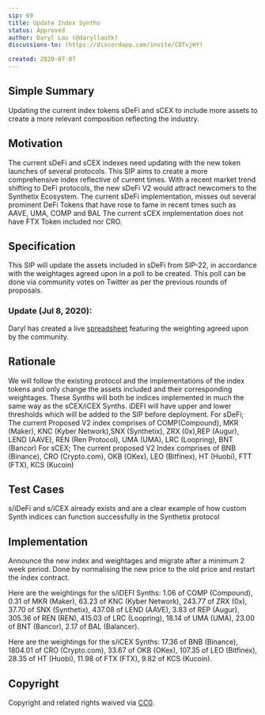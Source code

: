 ```yaml
---
sip: 69
title: Update Index Synths
status: Approved
author: Daryl Lau (@daryllautk)
discussions-to: (https://discordapp.com/invite/CDTvjHY)

created: 2020-07-07
---
```


<!--You can leave these HTML comments in your merged SIP and delete the visible duplicate text guides, they will not appear and may be helpful to refer to if you edit it again. This is the suggested template for new SIPs. Note that an SIP number will be assigned by an editor. When opening a pull request to submit your SIP, please use an abbreviated title in the filename, `sip-draft_title_abbrev.md`. The title should be 44 characters or less.-->

## Simple Summary
<!--"If you can't explain it simply, you don't understand it well enough." Provide a simplified and layman-accessible explanation of the SIP.-->
Updating the current index tokens sDeFi and sCEX to include more assets to create a  more relevant composition reflecting the industry.

## Motivation
<!--The motivation is critical for SIPs that want to change Synthetix. It should clearly explain why the existing protocol specification is inadequate to address the problem that the SIP solves. SIP submissions without sufficient motivation may be rejected outright.-->
The current sDeFi and sCEX indexes need updating with the new token launches of several protocols. This SIP aims to create a more comprehensive index reflective of current times. With a recent market trend shifting to DeFi protocols, the new sDeFi V2 would attract newcomers to the Synthetix Ecosystem.
The current sDeFi implementation, misses out several prominent DeFi Tokens that have rose to fame in recent times such as AAVE, UMA, COMP and BAL
The current sCEX implementation does not have FTX Token included nor CRO.

## Specification
<!--The technical specification should describe the syntax and semantics of any new feature.-->
This SIP will update the assets included in sDeFi from SIP-22, in accordance with the weightages agreed upon in a poll to be created. This poll can be done via community votes on Twitter as per the previous rounds of proposals. 

### Update (Jul 8, 2020): 
Daryl has created a live [spreadsheet](https://docs.google.com/spreadsheets/d/1xfWPavj_T35qho7ppmdMdPiPpltI8jBb2QgoSJESIxE/edit#gid=0) featuring the weighting agreed upon by the community. 

## Rationale
<!--The rationale fleshes out the specification by describing what motivated the design and why particular design decisions were made. It should describe alternate designs that were considered and related work, e.g. how the feature is supported in other languages. The rationale may also provide evidence of consensus within the community, and should discuss important objections or concerns raised during discussion.-->
We will follow the existing protocol and the implementations of the index tokens and only change the assets included and their corresponding weightages. 
These Synths will both be indices implemented in much the same way as the sCEX/iCEX Synths. iDEFI will have upper and lower thresholds which will be added to the SIP before deployment. 
For sDeFi;
The current Proposed V2 index comprises of COMP(Compound), MKR (Maker),  KNC (Kyber Network),SNX (Synthetix), ZRX (0x),REP (Augur), LEND (AAVE),  REN (Ren Protocol), UMA (UMA), LRC (Loopring), BNT (Bancor)
For sCEX;
The current proposed V2 Index comprises of BNB (Binance), CRO (Crypto.com), OKB (OKex), LEO (Bitfinex), HT (Huobi), FTT (FTX), KCS (Kucoin)


## Test Cases
<!--Test cases for an implementation are mandatory for SIPs but can be included with the implementation..-->
s/iDeFi and s/iCEX already exists and are a clear example of how custom Synth indices can function successfully in the Synthetix protocol

## Implementation
<!--The implementations must be completed before any SIP is given status "Implemented", but it need not be completed before the SIP is "Approved". While there is merit to the approach of reaching consensus on the specification and rationale before writing code, the principle of "rough consensus and running code" is still useful when it comes to resolving many discussions of API details.-->
Announce the new index and weightages and migrate after a minimum 2 week period. Done by normalising the new price to the old price and restart the index contract.

Here are the weightings for the s/iDEFI Synths: 
1.06 of COMP (Compound), 
0.31 of MKR (Maker), 
63.23 of KNC (Kyber Network),
243.77 of ZRX (0x), 
37.70 of SNX (Synthetix), 
437.08 of LEND (AAVE), 
3.83 of REP (Augur), 
305.36 of REN (REN), 
415.03 of LRC (Loopring),
18.14 of UMA (UMA), 
23.00 of BNT (Bancor),
2.17 of BAL (Balancer).

Here are the weightings for the s/iCEX Synths: 
17.36 of BNB (Binance), 
1804.01 of CRO (Crypto.com), 
33.67 of OKB (OKex), 
107.35 of LEO (Bitfinex), 
28.35 of HT (Huobi), 
11.98 of FTX (FTX), 
9.82 of KCS (Kucoin).


## Copyright
Copyright and related rights waived via [CC0](https://creativecommons.org/publicdomain/zero/1.0/).
